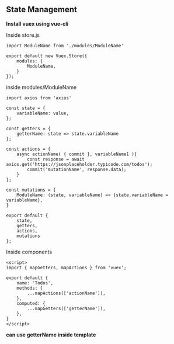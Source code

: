 ## State Management

**Install vuex using vue-cli**


Inside store.js

```
import ModuleName from './modules/ModuleName'  

export default new Vuex.Store({
    modules: {
        ModuleName,
    }
});
```

inside modules/ModuleName

```
import axios from 'axios'

const state = {
    variableName: value,
};

const getters = {
    getterName: state => state.variableName
};

const actions = {
    async actionName( { commit }, variableName1 ){
        const response = await axios.get('https://jsonplaceholder.typicode.com/todos');
        commit('mutationName', response.data);
    }
};

const mutations = {
    ModuleName: (state, variableName) => {state.variableName = variableName},
}

export default {
    state,
    getters,
    actions,
    mutations
};
```

Inside components

```
<script>
import { mapGetters, mapActions } from 'vuex'; 

export default {
	name: 'Todos',
	methods: {
		...mapActions(['actionName']),
	},
	computed: {
		...mapGetters(['getterName']),
	},
}
</script>
```

**can use getterName inside template**


### 